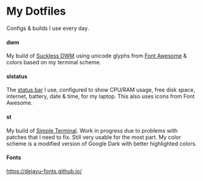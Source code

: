 # My Dotfiles
Configs & builds I use every day.

#### dwm ####
My build of [Suckless DWM](https://dwm.suckless.org/) using unicode glyphs from [Font Awesome](https://fontawesome.com/cheatsheet) & colors based on my terminal scheme.


#### slstatus ####
The [status bar](https://tools.suckless.org/slstatus/) I use, configured to show CPU/RAM usage, free disk space, internet, battery, date & time, for my laptop. This also uses icons from Font Awesome.


#### st ####
My build of [Simple Terminal](https://st.suckless.org/). Work in progress due to problems with patches that I need to fix. Still very usable for the most part. My color scheme is a modified version of Google Dark with better highlighted colors.


#### Fonts ####
https://dejavu-fonts.github.io/

